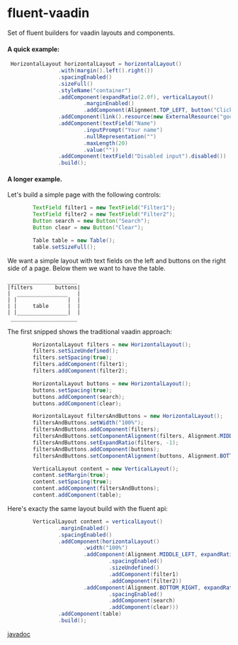 fluent-vaadin
=============

Set of fluent builders for vaadin layouts and components.

#### A quick example:
```java
 HorizontalLayout horizontalLayout = horizontalLayout()
                .with(margin().left().right())
                .spacingEnabled()
                .sizeFull()
                .styleName("container")
                .addComponent(expandRatio(2.0f), verticalLayout()
                        .marginEnabled()
                        .addComponent(Alignment.TOP_LEFT, button("Click me")))
                .addComponent(link().resource(new ExternalResource("google.com")))
                .addComponent(textField("Name")
                        .inputPrompt("Your name")
                        .nullRepresentation("")
                        .maxLength(20)
                        .value(""))
                .addComponent(textField("Disabled input").disabled())
                .build();
```

#### A longer example.

Let's build a simple page with the following controls:

```java
        TextField filter1 = new TextField("Filter1");
        TextField filter2 = new TextField("Filter2");
        Button search = new Button("Search");
        Button clear = new Button("Clear");

        Table table = new Table();
        table.setSizeFull();

```
We want a simple layout with text fields on the left and buttons on the right side of a page.
Below them we want to have the table.
```
______________________
|filters       buttons|
|  ________________   |
| |                |  |
| |     table      |  |
| |________________|  |
 _____________________
```

The first snipped shows the traditional vaadin approach:
```java
        HorizontalLayout filters = new HorizontalLayout();
        filters.setSizeUndefined();
        filters.setSpacing(true);
        filters.addComponent(filter1);
        filters.addComponent(filter2);

        HorizontalLayout buttons = new HorizontalLayout();
        buttons.setSpacing(true);
        buttons.addComponent(search);
        buttons.addComponent(clear);

        HorizontalLayout filtersAndButtons = new HorizontalLayout();
        filtersAndButtons.setWidth("100%");
        filtersAndButtons.addComponent(filters);
        filtersAndButtons.setComponentAlignment(filters, Alignment.MIDDLE_LEFT);
        filtersAndButtons.setExpandRatio(filters, -1);
        filtersAndButtons.addComponent(buttons);
        filtersAndButtons.setComponentAlignment(buttons, Alignment.BOTTOM_RIGHT);

        VerticalLayout content = new VerticalLayout();
        content.setMargin(true);
        content.setSpacing(true);
        content.addComponent(filtersAndButtons);
        content.addComponent(table);

```

Here's exacty the same layout build with the fluent api:

```java
        VerticalLayout content = verticalLayout()
                .marginEnabled()
                .spacingEnabled()
                .addComponent(horizontalLayout()
                        .width("100%")
                        .addComponent(Alignment.MIDDLE_LEFT, expandRatio(-1), horizontalLayout()
                                .spacingEnabled()
                                .sizeUndefined()
                                .addComponent(filter1)
                                .addComponent(filter2))
                        .addComponent(Alignment.BOTTOM_RIGHT, expandRatio(-1), horizontalLayout()
                                .spacingEnabled()
                                .addComponent(search)
                                .addComponent(clear)))
                .addComponent(table)
                .build();
```

<a href="http://woru.github.io/fluent-vaadin/apidocs">javadoc</a>
